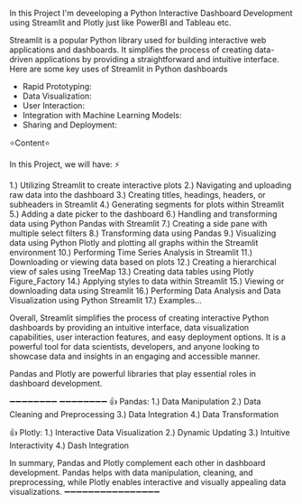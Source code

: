  In this Project I'm deveeloping a Python Interactive Dashboard Development using Streamlit and Plotly just like PowerBI and Tableau etc.

Streamlit is a popular Python library used for building interactive web applications and dashboards. It simplifies the process of creating data-driven applications by providing a straightforward and intuitive interface. Here are some key uses of Streamlit in Python dashboards

* Rapid Prototyping: 
* Data Visualization:
* User Interaction:
* Integration with Machine Learning Models: 
* Sharing and Deployment:

⭐Content⭐

In this Project, we will have: ⚡

1.) Utilizing Streamlit to create interactive plots
2.) Navigating and uploading raw data into the dashboard
3.) Creating titles, headings, headers, or subheaders in Streamlit
4.) Generating segments for plots within Streamlit
5.) Adding a date picker to the dashboard
6.) Handling and transforming data using Python Pandas with Streamlit
7.) Creating a side pane with multiple select filters
8.) Transforming data using Pandas
9.) Visualizing data using Python Plotly and plotting all graphs within the Streamlit environment
10.) Performing Time Series Analysis in Streamlit
11.) Downloading or viewing data based on plots
12.) Creating a hierarchical view of sales using TreeMap
13.) Creating data tables using Plotly Figure_Factory
14.) Applying styles to data within Streamlit
15.) Viewing or downloading data using Streamlit
16.) Performing Data Analysis and Data Visualization using Python Streamlit
17.) Examples...

Overall, Streamlit simplifies the process of creating interactive Python dashboards by providing an intuitive interface, data visualization capabilities, user interaction features, and easy deployment options. It is a powerful tool for data scientists, developers, and anyone looking to showcase data and insights in an engaging and accessible manner.

Pandas and Plotly are powerful libraries that play essential roles in dashboard development.

➖➖➖➖➖➖➖➖ ➖➖➖➖➖➖➖➖
👍 Pandas:
1.) Data Manipulation
2.) Data Cleaning and Preprocessing
3.) Data Integration
4.) Data Transformation

👍 Plotly:
1.) Interactive Data Visualization
2.) Dynamic Updating
3.) Intuitive Interactivity
4.) Dash Integration

In summary, Pandas and Plotly complement each other in dashboard development. Pandas helps with data manipulation, cleaning, and preprocessing, while Plotly enables interactive and visually appealing data visualizations.
➖➖➖➖➖➖➖➖➖➖➖➖➖➖➖➖
